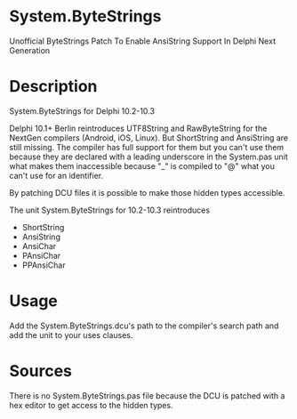# System.ByteStrings

Unofficial ByteStrings Patch To Enable AnsiString Support In Delphi Next Generation

# Description

System.ByteStrings for Delphi 10.2-10.3

Delphi 10.1+ Berlin reintroduces UTF8String and RawByteString for the NextGen compilers (Android, iOS, Linux). But ShortString and AnsiString are still missing. The compiler has full support for them but you can't use them because they are declared with a leading underscore in the System.pas unit what makes them inaccessible because "_" is compiled to "@" what you can't use for an identifier.

By patching DCU files it is possible to make those hidden types accessible.

The unit System.ByteStrings for 10.2-10.3 reintroduces

*  ShortString
*  AnsiString
*  AnsiChar
*  PAnsiChar
*  PPAnsiChar

# Usage

Add the System.ByteStrings.dcu's path to the compiler's search path and add the unit to your uses clauses.

# Sources

There is no System.ByteStrings.pas file because the DCU is patched with a hex editor to get access to the hidden types.
